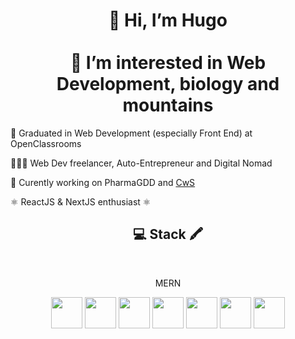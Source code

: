 <h1 align="center"> 👋 Hi, I’m Hugo <br><br> 👀 I’m interested in Web Development, biology and mountains</h1>
<p>🌱 Graduated in Web Development (especially Front End) at OpenClassrooms </p>
<p>👨🏻‍💻 Web Dev freelancer, Auto-Entrepreneur and Digital Nomad</p>
<p>💼 Curently working on PharmaGDD and <a href="https://www.chesnelwebstudio.fr" font-family="Brittany Signature">CwS</a></p>
<p>⚛️ ReactJS & NextJS enthusiast ⚛️</p>
<h2 align="center">💻 Stack 🖍️</h2>
<br/>
<div align="center">
  <p>MERN</p>
  <img src="https://miro.medium.com/v2/resize:fit:1258/1*okiCUvTUJLtOqJv1dMzwpA.png" height="50px">
  <img src="https://cdn.freebiesupply.com/logos/large/2x/react-1-logo-png-transparent.png" height="50px">
  <img src="https://upload.wikimedia.org/wikipedia/commons/thumb/d/d9/Node.js_logo.svg/2560px-Node.js_logo.svg.png" height="50px">
  <img src="https://upload.wikimedia.org/wikipedia/commons/thumb/6/6a/JavaScript-logo.png/768px-JavaScript-logo.png" height="50px">
  <img src="https://upload.wikimedia.org/wikipedia/commons/thumb/9/96/Sass_Logo_Color.svg/1280px-Sass_Logo_Color.svg.png" height="50px">
  <img src="https://upload.vectorlogo.zone/logos/expressjs/images/a1b5cb1f-dae7-4971-ab5b-68efce751b0f.svg" height="50px">
  <img src="https://companieslogo.com/img/orig/MDB_BIG.D-96d632a9.png?t=1648915248" height="50px">
</div>
